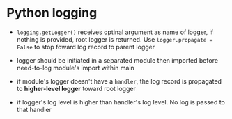 # Python logging

- `logging.getLogger()` receives optinal argument as name of logger, if nothing is provided, root logger is returned. Use `logger.propagate = False` to stop foward log record to parent logger

- logger should be initiated in a separated module then imported before need-to-log module's import within main

- if module's logger doesn't have a `handler`, the log record is propagated to **higher-level logger** toward root logger

- if logger's log level is higher than handler's log level. No log is passed to that handler